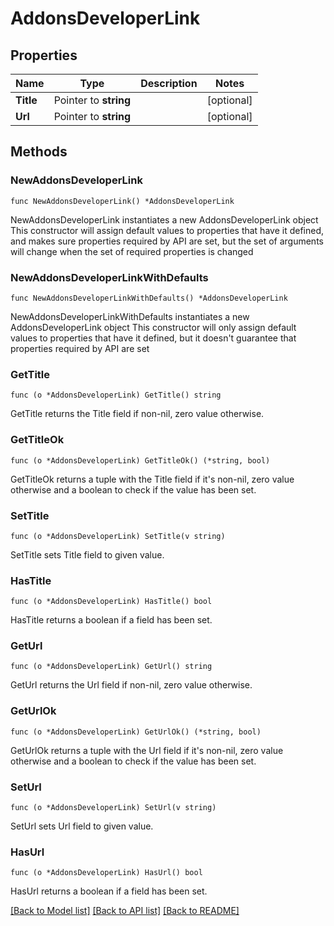 # AddonsDeveloperLink

## Properties

Name | Type | Description | Notes
------------ | ------------- | ------------- | -------------
**Title** | Pointer to **string** |  | [optional] 
**Url** | Pointer to **string** |  | [optional] 

## Methods

### NewAddonsDeveloperLink

`func NewAddonsDeveloperLink() *AddonsDeveloperLink`

NewAddonsDeveloperLink instantiates a new AddonsDeveloperLink object
This constructor will assign default values to properties that have it defined,
and makes sure properties required by API are set, but the set of arguments
will change when the set of required properties is changed

### NewAddonsDeveloperLinkWithDefaults

`func NewAddonsDeveloperLinkWithDefaults() *AddonsDeveloperLink`

NewAddonsDeveloperLinkWithDefaults instantiates a new AddonsDeveloperLink object
This constructor will only assign default values to properties that have it defined,
but it doesn't guarantee that properties required by API are set

### GetTitle

`func (o *AddonsDeveloperLink) GetTitle() string`

GetTitle returns the Title field if non-nil, zero value otherwise.

### GetTitleOk

`func (o *AddonsDeveloperLink) GetTitleOk() (*string, bool)`

GetTitleOk returns a tuple with the Title field if it's non-nil, zero value otherwise
and a boolean to check if the value has been set.

### SetTitle

`func (o *AddonsDeveloperLink) SetTitle(v string)`

SetTitle sets Title field to given value.

### HasTitle

`func (o *AddonsDeveloperLink) HasTitle() bool`

HasTitle returns a boolean if a field has been set.

### GetUrl

`func (o *AddonsDeveloperLink) GetUrl() string`

GetUrl returns the Url field if non-nil, zero value otherwise.

### GetUrlOk

`func (o *AddonsDeveloperLink) GetUrlOk() (*string, bool)`

GetUrlOk returns a tuple with the Url field if it's non-nil, zero value otherwise
and a boolean to check if the value has been set.

### SetUrl

`func (o *AddonsDeveloperLink) SetUrl(v string)`

SetUrl sets Url field to given value.

### HasUrl

`func (o *AddonsDeveloperLink) HasUrl() bool`

HasUrl returns a boolean if a field has been set.


[[Back to Model list]](../README.md#documentation-for-models) [[Back to API list]](../README.md#documentation-for-api-endpoints) [[Back to README]](../README.md)


